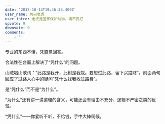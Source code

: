 ```yaml
---
date: '2017-10-13T19:36:36.409Z'
user_name: 两只老虎
user_intro: 老虎是国家保护动物，请不要打
upvote: 9
downvote: 0
comments:
    - ''
---
```


专业的东西不懂，凭直觉回答。

合法性在台面上解决了“凭什么”的问题。

山贼唱山歌词：“此路是我开，此树是我栽。要想过此路，留下买路财”。前面两句回应了过路人心中的疑问“凭什么找我收过路费”。

是“凭什么”而不是“为什么”。

“为什么”还有讲一讲道理的含义，可能还会有理由不充分、逻辑不严密之类的反驳。

“凭什么”——你爱听不听，不给钱，手中大棒伺候。
